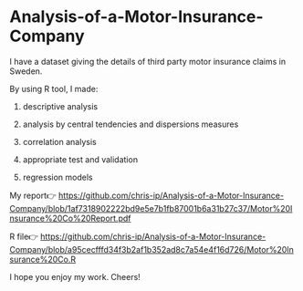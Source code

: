 # Analysis-of-a-Motor-Insurance-Company

I have a dataset giving the details of third party motor insurance claims in Sweden.

By using R tool, I made:

1. descriptive analysis

2. analysis by central tendencies and dispersions measures

3. correlation analysis

4. appropriate test and validation

5. regression models

My report👉 https://github.com/chris-ip/Analysis-of-a-Motor-Insurance-Company/blob/1af7318902222bd9e5e7b1fb87001b6a31b27c37/Motor%20Insurance%20Co%20Report.pdf

R file👉 https://github.com/chris-ip/Analysis-of-a-Motor-Insurance-Company/blob/a95cecfffd34f3b2af1b352ad8c7a54e4f16d726/Motor%20Insurance%20Co.R

I hope you enjoy my work. Cheers!
